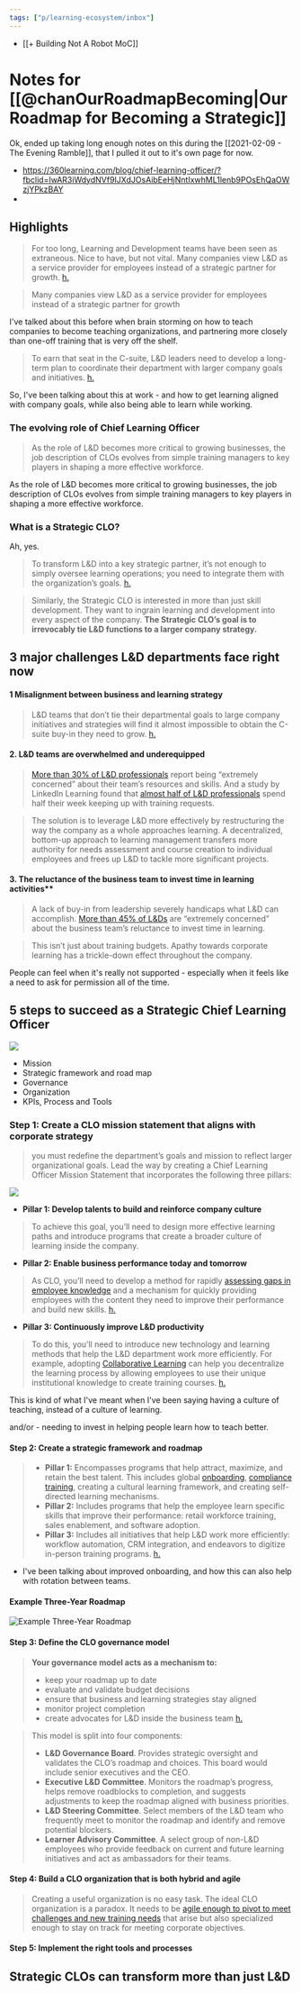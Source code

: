 ```yaml
---
tags: ["p/learning-ecosystem/inbox"]
---
```


+ [[+ Building Not A Robot MoC]]

# Notes for [[@chanOurRoadmapBecoming|Our Roadmap for Becoming a Strategic]]

Ok, ended up taking long enough notes on this during the [[2021-02-09 - The Evening Ramble]], that I pulled it out to it's own page for now.


- https://360learning.com/blog/chief-learning-officer/?fbclid=IwAR3iWdydNVf9IJXdJOsAibEeHjNntIxwhML1lenb9POsEhQaOWzjYPkzBAY
- 
## Highlights

> For too long, Learning and Development teams have been seen as extraneous. Nice to have, but not vital. Many companies view L&D as a service provider for employees instead of a strategic partner for growth. [h.](https://hyp.is/MYQ7gms-EeujW0chktmTpQ/360learning.com/blog/chief-learning-officer/)

> Many companies view L&D as a service provider for employees instead of a strategic partner for growth

I've talked about this before when brain storming on how to teach companies to become teaching organizations, and partnering more closely than one-off training that is very off the shelf. 

> To earn that seat in the C-suite, L&D leaders need to develop a long-term plan to coordinate their department with larger company goals and initiatives. [h.](https://hyp.is/ldX4Hms-Eeua5isGGi1q7Q/360learning.com/blog/chief-learning-officer/)

So, I've been talking about this at work - and how to get learning aligned with company goals, while also being able to learn while working. 


###  The evolving role of Chief Learning Officer

> As the role of L&D becomes more critical to growing businesses, the job description of CLOs evolves from simple training managers to key players in shaping a more effective workforce.

As the role of L&D becomes more critical to growing businesses, the job description of CLOs evolves from simple training managers to key players in shaping a more effective workforce.

### What is a Strategic CLO?

Ah, yes. 

> To transform L&D into a key strategic partner, it’s not enough to simply oversee learning operations; you need to integrate them with the organization’s goals. [h.](https://hyp.is/FQ_89ms_EeuwDscZHdHGxg/360learning.com/blog/chief-learning-officer/)

> Similarly, the Strategic CLO is interested in more than just skill development. They want to ingrain learning and development into every aspect of the company. **The Strategic CLO’s goal is to irrevocably tie L&D functions to a larger company strategy.**

## 3 major challenges L&D departments face right now

#### 1 Misalignment between business and learning strategy

> L&D teams that don’t tie their departmental goals to large company initiatives and strategies will find it almost impossible to obtain the C-suite buy-in they need to grow. [h.](https://hyp.is/imzguGs_EeuZ-m_fEqHcqw/360learning.com/blog/chief-learning-officer/)

#### 2. L&D teams are overwhelmed and underequipped

> [More than 30% of L&D professionals](https://emeraldworks.com/resources/research-and-reports/strategy/back-to-the-future) report being “extremely concerned” about their team’s resources and skills. And a study by LinkedIn Learning found that [almost half of L&D professionals](https://learning.linkedin.com/content/dam/me/learning/resources/pdfs/LinkedIn-Learning-2020-Workplace-Learning-Report.pdf) spend half their week keeping up with training requests.


> The solution is to leverage L&D more effectively by restructuring the way the company as a whole approaches learning. A decentralized, bottom-up approach to learning management transfers more authority for needs assessment and course creation to individual employees and frees up L&D to tackle more significant projects.


#### 3. The reluctance of the business team to invest time in learning activities**

> A lack of buy-in from leadership severely handicaps what L&D can accomplish. [More than 45% of L&Ds](https://emeraldworks.com/resources/research-and-reports/strategy/back-to-the-future) are “extremely concerned” about the business team’s reluctance to invest time in learning.


> This isn’t just about training budgets. Apathy towards corporate learning has a trickle-down effect throughout the company.

People can feel when it's really not supported - especially when it feels like a need to ask for permission all of the time.


## 5 steps to succeed as a Strategic Chief Learning Officer

 
 ![](https://images.prismic.io/360learning/1b8d395e-685c-46bd-b697-8e3d3cd32747_Blog_Chief-learning-officer-5-step-approach.png?auto=compress,format)
 
 - Mission
 - Strategic framework and road map
 - Governance
 - Organization
 - KPIs, Process and Tools

### Step 1: Create a CLO mission statement that aligns with corporate strategy


> you must redefine the department’s goals and mission to reflect larger organizational goals. Lead the way by creating a Chief Learning Officer Mission Statement that incorporates the following three pillars:

![](https://images.prismic.io/360learning/122b1120-19e0-471e-bb74-65fb2fdc4a32_blog_chief-learning-officer-step-1-CLO-mission.png?auto=compress,format)

- **Pillar 1: Develop talents to build and reinforce company culture**

> To achieve this goal, you’ll need to design more effective learning paths and introduce programs that create a broader culture of learning inside the company.

- **Pillar 2: Enable business performance today and tomorrow**

> As CLO, you’ll need to develop a method for rapidly [assessing gaps in employee knowledge](https://360learning.com/blog/skills-gap-analysis/) and a mechanism for quickly providing employees with the content they need to improve their performance and build new skills. [h.](https://hyp.is/imzguGs_EeuZ-m_fEqHcqw/360learning.com/blog/chief-learning-officer/)


- **Pillar 3: Continuously improve L&D productivity**

> To do this, you’ll need to introduce new technology and learning methods that help the L&D department work more efficiently. For example, adopting [Collaborative Learning](https://360learning.com/collaborative-learning) can help you decentralize the learning process by allowing employees to use their unique institutional knowledge to create training courses. [h.](https://hyp.is/iizcImtCEeurMyOL36EjBQ/360learning.com/blog/chief-learning-officer/)


This is kind of what I've meant when I've been saying having a culture of teaching, instead of a culture of learning.

and/or - needing to invest in helping people learn how to teach better.

#### Step 2: Create a strategic framework and roadmap

> -   **Pillar 1:** Encompasses programs that help attract, maximize, and retain the best talent. This includes global [onboarding](https://360learning.com/blog/employee-onboarding-process/), [compliance training](https://360learning.com/blog/compliance-training/), creating a cultural learning framework, and creating self-directed learning mechanisms.
> -   **Pillar 2:** Includes programs that help the employee learn specific skills that improve their performance: retail workforce training, sales enablement, and software adoption.
> -   **Pillar 3:** Includes all initiatives that help L&D work more efficiently: workflow automation, CRM integration, and endeavors to digitize in-person training programs. [h.](https://hyp.is/9bN-iGtCEeufovO_uQRdMg/360learning.com/blog/chief-learning-officer/)

- I've been talking about improved onboarding, and how this can also help with rotation between teams. 

#### Example Three-Year Roadmap

![Example Three-Year Roadmap](https://images.prismic.io/360learning/b9f4e757-4960-464d-aac4-94b4cac9a8fc_Blog_chief-learning-officer-step-2-strategic-roadmap.png?auto=compress,format)

#### Step 3: Define the CLO governance model

> **Your governance model acts as a mechanism to:**
>
> -   keep your roadmap up to date
> -   evaluate and validate budget decisions
> -   ensure that business and learning strategies stay aligned
> -   monitor project completion
> -   create advocates for L&D inside the business team
> [h.](https://hyp.is/aCSMMmtDEeu-D8s6vLuQpg/360learning.com/blog/chief-learning-officer/)
> 


> This model is split into four components:
>
> -   **L&D Governance Board**. Provides strategic oversight and validates the CLO’s roadmap and choices. This board would include senior executives and the CEO.
> -   **Executive L&D Committee**. Monitors the roadmap’s progress, helps remove roadblocks to completion, and suggests adjustments to keep the roadmap aligned with business priorities.
> -   **L&D Steering Committee**. Select members of the L&D team who frequently meet to monitor the roadmap and identify and remove potential blockers.
> -   **Learner Advisory Committee**. A select group of non-L&D employees who provide feedback on current and future learning initiatives and act as ambassadors for their teams.


#### Step 4: Build a CLO organization that is both hybrid and agile

> Creating a useful organization is no easy task. The ideal CLO organization is a paradox. It needs to be [agile enough to pivot to meet challenges and new training needs](https://360learning.com/blog/agile-learning-culture-l-and-d/) that arise but also specialized enough to stay on track for meeting corporate objectives.


 #### Step 5: Implement the right tools and processes
 
 ## Strategic CLOs can transform more than just L&D

